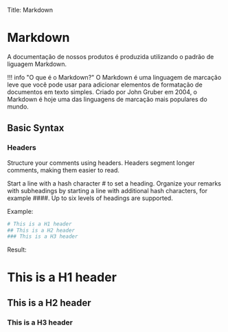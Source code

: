 Title: Markdown

# Markdown

A documentação de nossos produtos é produzida utilizando o padrão de liguagem Markdown.

!!! info "O que é o Markdown?"
    O Markdown é uma linguagem de marcação leve que você pode usar para adicionar elementos de formatação de documentos em texto simples. Criado por John Gruber em 2004, o Markdown é hoje uma das linguagens de marcação mais populares do mundo.

## Basic Syntax

### Headers
Structure your comments using headers. Headers segment longer comments, making them easier to read.

Start a line with a hash character # to set a heading. Organize your remarks with subheadings by starting a line with additional hash characters, for example ####. Up to six levels of headings are supported.

Example:

```sh
# This is a H1 header
## This is a H2 header
### This is a H3 header
```

Result:

# This is a H1 header
## This is a H2 header
### This is a H3 header

